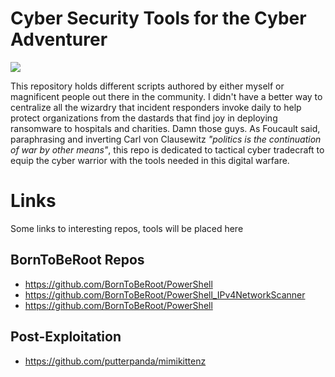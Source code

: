 # Cyber Security Tools for the Cyber Adventurer

![](https://res.cloudinary.com/dnlarfkn3/image/upload/v1590544467/docs.quasarops.com/cyber-punk-mf_v7j5mi.png)

This repository holds different scripts authored by either myself or magnificent people out there in the community. I didn't have a better way to centralize all the wizardry that incident responders invoke daily to help protect organizations from the dastards that find joy in deploying ransomware to hospitals and charities. Damn those guys. As Foucault said, paraphrasing and inverting Carl von Clausewitz *"politics is the continuation of war by other means"*, this repo is dedicated to tactical cyber tradecraft to equip the cyber warrior with the tools needed in this digital warfare.


# Links

Some links to interesting repos, tools will be placed here

## BornToBeRoot Repos
* https://github.com/BornToBeRoot/PowerShell
* https://github.com/BornToBeRoot/PowerShell_IPv4NetworkScanner
* https://github.com/BornToBeRoot/PowerShell

## Post-Exploitation
* https://github.com/putterpanda/mimikittenz
